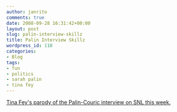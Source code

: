 ```yaml
---
author: janrito
comments: true
date: 2008-09-28 16:31:42+00:00
layout: post
slug: palin-interview-skillz
title: Palin Interview Skillz
wordpress_id: 110
categories:
- Blog
tags:
- fun
- politics
- sarah palin
- tina fey
---
```



[Tina Fey's parody of the Palin-Couric interview on SNL this week.](http://video.nbc.com/embed/player_3-x/embedded.swf)
